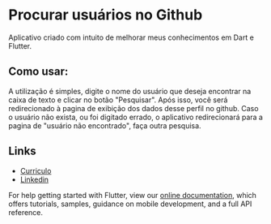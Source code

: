 # Procurar usuários no Github

Aplicativo criado com intuito de melhorar meus conhecimentos em Dart e Flutter.

## Como usar:

A utilização é simples, digite o nome do usuário que deseja encontrar na caixa de texto e clicar no botão "Pesquisar". Após isso, você será redirecionado à pagina de exibição dos dados desse perfil no github. Caso o usuário não exista, ou foi digitado errado, o aplicativo redirecionará para a pagina de "usuário não encontrado", faça outra pesquisa.

## Links 
- [Curriculo](https://diogospps.github.io/)
- [Linkedin](https://www.linkedin.com/in/diogospps/)

For help getting started with Flutter, view our
[online documentation](https://flutter.dev/docs), which offers tutorials,
samples, guidance on mobile development, and a full API reference.
